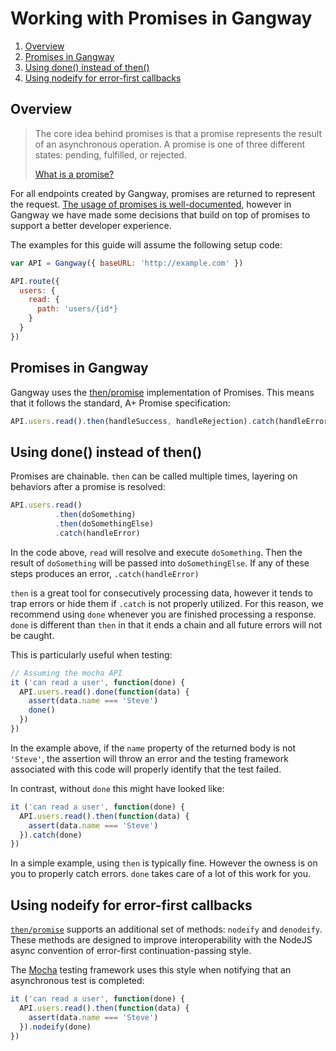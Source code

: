 # Working with Promises in Gangway

1. [Overview](#overview)
2. [Promises in Gangway](#promises-in-gangway)
3. [Using done() instead of then()](#using-done-instead-of-then)
4. [Using nodeify for error-first callbacks](#using-nodeify-for-error-first-callbacks)

## Overview

> The core idea behind promises is that a promise represents the
> result of an asynchronous operation. A promise is one of three
> different states: pending, fulfilled, or rejected.
>
> [What is a promise?](https://www.promisejs.org#definition)

For all endpoints created by Gangway, promises are returned to
represent the
request. [The usage of promises is well-documented](https://www.promisejs.org/),
however in Gangway we have made some decisions that build on top of
promises to support a better developer experience.

The examples for this guide will assume the following setup code:

```javascript
var API = Gangway({ baseURL: 'http://example.com' })

API.route({
  users: {
    read: {
      path: 'users/{id*}
    }
  }
})
```

## Promises in Gangway

Gangway uses the [then/promise](https://github.com/then/promise)
implementation of Promises. This means that it follows the standard,
A+ Promise specification:

```javascript
API.users.read().then(handleSuccess, handleRejection).catch(handleError)
```

## Using done() instead of then()

Promises are chainable. `then` can be called multiple times, layering
on behaviors after a promise is resolved:

```javascript
API.users.read()
          .then(doSomething)
          .then(doSomethingElse)
          .catch(handleError)
```

In the code above, `read` will resolve and execute `doSomething`. Then
the result of `doSomething` will be passed into `doSomethingElse`. If
any of these steps produces an error, `.catch(handleError)`

`then` is a great tool for consecutively processing data, however it
tends to trap errors or hide them if `.catch` is not properly
utilized. For this reason, we recommend using `done` whenever you are
finished processing a response. `done` is different than `then` in
that it ends a chain and all future errors will not be caught.

This is particularly useful when testing:

```javascript
// Assuming the mocha API
it ('can read a user', function(done) {
  API.users.read().done(function(data) {
    assert(data.name === 'Steve')
    done()
  })
})
```

In the example above, if the `name` property of the returned body is
not `'Steve'`, the assertion will throw an error and the testing
framework associated with this code will properly identify that the
test failed.

In contrast, without `done` this might have looked like:

```javascript
it ('can read a user', function(done) {
  API.users.read().then(function(data) {
    assert(data.name === 'Steve')
  }).catch(done)
})
```

In a simple example, using `then` is typically fine. However the
owness is on you to properly catch errors. `done` takes care of a lot
of this work for you.

## Using nodeify for error-first callbacks

[`then/promise`](https://github.com/then/promise) supports an
additional set of methods: `nodeify` and `denodeify`. These methods
are designed to improve interoperability with the NodeJS async
convention of error-first continuation-passing style.

The [Mocha](http://mochajs.org) testing framework uses this style when
notifying that an asynchronous test is completed:

```javascript
it ('can read a user', function(done) {
  API.users.read().then(function(data) {
    assert(data.name === 'Steve')
  }).nodeify(done)
})
```
